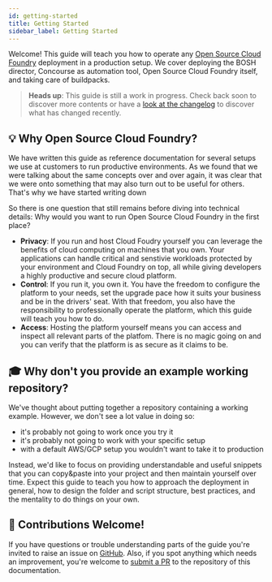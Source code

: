 ```yaml
---
id: getting-started
title: Getting Started
sidebar_label: Getting Started
---
```


Welcome!
This guide will teach you how to operate any [Open Source Cloud Foundry](https://docs.cloudfoundry.org) deployment in a production setup.
We cover deploying the BOSH director, Concourse as automation tool, Open Source Cloud Foundry itself, and taking care of buildpacks.

> **Heads up**: This guide is still a work in progress. 
> Check back soon to discover more contents or have a [look at the changelog](changelog.md) to discover what has changed recently.


## 💡 Why Open Source Cloud Foundry?

We have written this guide as reference documentation for several setups we use at customers to run productive environments.
As we found that we were talking about the same concepts over and over again, it was clear that we were onto something that may also turn out to be useful for others.
That's why we have started writing down

So there is one question that still remains before diving into technical details: 
Why would you want to run Open Source Cloud Foundry in the first place?

- **Privacy**: If you run and host Cloud Foudry yourself you can leverage the benefits of cloud computing on machines that you own.
  Your applications can handle critical and senstivie workloads protected by your environment and Cloud Foundry on top, all while giving developers a highly productive and secure cloud platform.
- **Control**: If you run it, you own it. You have the freedom to configure the platform to your needs, set the upgrade pace how it suits your business and be in the drivers' seat.
  With that freedom, you also have the responsibility to professionally operate the platform, which this guide will teach you how to do.
- **Access**: Hosting the platform yourself means you can access and inspect all relevant parts of the platfom.
  There is no magic going on and you can verify that the platform is as secure as it claims to be.


## 🎓 Why don't you provide an example working repository?

We've thought about putting together a repository containing a working example.
However, we don't see a lot value in doing so:

- it's probably not going to work once you try it
- it's probably not going to work with your specific setup
- with a default AWS/GCP setup you wouldn't want to take it to production

Instead, we'd like to focus on providing understandable and useful snippets that you can copy&paste into your project and then maintain yourself over time.
Expect this guide to teach you how to approach the deployment in general, how to design the folder and script structure, best practices, and the mentality to do things on your own.


## 👋 Contributions Welcome!

 If you have questions or trouble understanding parts of the guide you're invited to raise an issue on [GitHub](https://github.com/mimacom/cloud-automation/issues/new).
Also, if you spot anything which needs an improvement, you're welcome to [submit a PR](https://github.com/mimacom/cloud-automation) to the repository of this documentation.